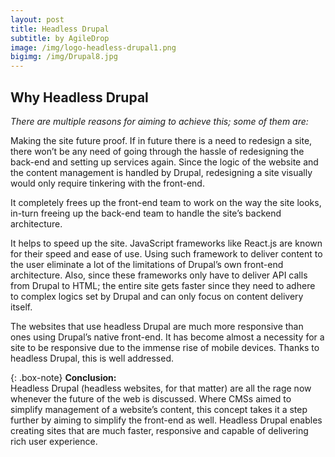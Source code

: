 ```yaml
---
layout: post
title: Headless Drupal
subtitle: by AgileDrop
image: /img/logo-headless-drupal1.png
bigimg: /img/Drupal8.jpg
---
```


## Why Headless Drupal <br/>
<em>There are multiple reasons for aiming to achieve this; some of them are:<br/></em>

Making the site future proof. If in future there is a need to redesign a site, there won’t be any need of going through the hassle of redesigning the back-end and setting up services again. Since the logic of the website and the content management is handled by Drupal, redesigning a site visually would only require tinkering with the front-end.<br/>

It completely frees up the front-end team to work on the way the site looks, in-turn freeing up the back-end team to handle the site’s backend architecture.<br/>

It helps to speed up the site. JavaScript frameworks like React.js are known for their speed and ease of use. Using such framework to deliver content to the user eliminate a lot of the limitations of Drupal’s own front-end architecture. Also, since these frameworks only have to deliver API calls from Drupal to HTML; the entire site gets faster since they need to adhere to complex logics set by Drupal and can only focus on content delivery itself.<br/>

The websites that use headless Drupal are much more responsive than ones using Drupal’s native front-end. It has become almost a necessity for a site to be responsive due to the immense rise of mobile devices. Thanks to headless Drupal, this is well addressed.<br/>
 
{: .box-note}
**Conclusion:**<br/>
Headless Drupal (headless websites, for that matter) are all the rage now whenever the future of the web is discussed. Where CMSs aimed to simplify management of a website’s content, this concept takes it a step further by aiming to simplify the front-end as well. Headless Drupal enables creating sites that are much faster, responsive and capable of delivering rich user experience.<br/>

